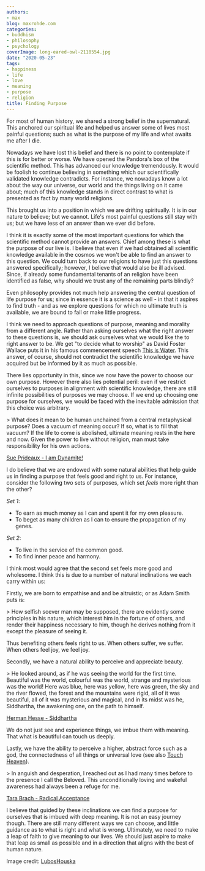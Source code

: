 ```yaml
---
authors:
- max
blog: maxrohde.com
categories:
- buddhism
- philosophy
- psychology
coverImage: long-eared-owl-2118554.jpg
date: "2020-05-23"
tags:
- happiness
- life
- love
- meaning
- purpose
- religion
title: Finding Purpose
---
```


For most of human history, we shared a strong belief in the supernatural. This anchored our spiritual life and helped us answer some of lives most painful questions; such as what is the purpose of my life and what awaits me after I die.

Nowadays we have lost this belief and there is no point to contemplate if this is for better or worse. We have opened the Pandora's box of the scientific method. This has advanced our knowledge tremendously. It would be foolish to continue believing in something which our scientifically validated knowledge contradicts. For instance, we nowadays know a lot about the way our universe, our world and the things living on it came about; much of this knowledge stands in direct contrast to what is presented as fact by many world religions.

This brought us into a position in which we are drifting spiritually. It is in our nature to believe; but we cannot. Life's most painful questions still stay with us; but we have less of an answer than we ever did before.

I think it is exactly some of the most important questions for which the scientific method cannot provide an answers. Chief among these is what the purpose of our live is. I believe that even if we had obtained all scientific knowledge available in the cosmos we won't be able to find an answer to this question. We could turn back to our religions to have just this questions answered specifically; however, I believe that would also be ill advised. Since, if already some fundamental tenants of an religion have been identified as false, why should we trust any of the remaining parts blindly?

Even philosophy provides not much help answering the central question of life purpose for us; since in essence it is a science as well - in that it aspires to find truth - and as we explore questions for which no ultimate truth is available, we are bound to fail or make little progress.

I think we need to approach questions of purpose, meaning and morality from a different angle. Rather than asking ourselves what the right answer to these questions is, we should ask ourselves what we would like the to right answer to be. We get "to decide what to worship" as David Foster Wallace puts it in his famous commencement speech [This is Water](https://en.wikipedia.org/wiki/This_Is_Water). This answer, of course, should not contradict the scientific knowledge we have acquired but be informed by it as much as possible.

There lies opportunity in this, since we now have the power to choose our own purpose. However there also lies potential peril: even if we restrict ourselves to purposes in alignment with scientific knowledge, there are still infinite possibilities of purposes we may choose. If we end up choosing one purpose for ourselves, we would be faced with the inevitable admission that this choice was arbitrary.

\> What does it mean to be human unchained from a central metaphysical purpose? Does a vacuum of meaning occur? If so, what is to fill that vacuum? If the life to come is abolished, ultimate meaning rests in the here and now. Given the power to live without religion, man must take responsibility for his own actions.

[Sue Prideaux - I am Dynamite!](https://www.goodreads.com/review/show/3352769348)

I do believe that we are endowed with some natural abilities that help guide us in finding a purpose that feels good and right to us. For instance, consider the following two sets of purposes, which set _feels_ more right than the other?

_Set 1_:

- To earn as much money as I can and spent it for my own pleasure.
- To beget as many children as I can to ensure the propagation of my genes.

_Set 2_:

- To live in the service of the common good.
- To find inner peace and harmony.

I think most would agree that the second set feels more good and wholesome. I think this is due to a number of natural inclinations we each carry within us:

Firstly, we are born to empathise and and be altruistic; or as Adam Smith puts is:

\> How selfish soever man may be supposed, there are evidently some principles in his nature, which interest him in the fortune of others, and render their happiness necessary to him, though he derives nothing from it except the pleasure of seeing it.

Thus benefiting others feels right to us. When others suffer, we suffer. When others feel joy, we feel joy.

Secondly, we have a natural ability to perceive and appreciate beauty.

\> He looked around, as if he was seeing the world for the first time. Beautiful was the world, colourful was the world, strange and mysterious was the world! Here was blue, here was yellow, here was green, the sky and the river flowed, the forest and the mountains were rigid, all of it was beautiful, all of it was mysterious and magical, and in its midst was he, Siddhartha, the awakening one, on the path to himself.

[Herman Hesse - Siddhartha](https://www.goodreads.com/book/show/52036.Siddhartha)

We do not just see and experience things, we imbue them with meaning. That what is beautiful can touch us deeply.

Lastly, we have the ability to perceive a higher, abstract force such as a god, the connectedness of all things or universal love (see also [Touch Heaven](https://maxrohde.com/2019/11/16/touch-heaven/)).

\> In anguish and desperation, I reached out as I had many times before to the presence I call the Beloved. This unconditionally loving and wakeful awareness had always been a refuge for me.

[Tara Brach - Radical Acceptance](https://www.goodreads.com/book/show/173666.Radical_Acceptance)

I believe that guided by these inclinations we can find a purpose for ourselves that is imbued with deep meaning. It is not an easy journey though. There are still many different ways we can choose, and little guidance as to what is right and what is wrong. Ultimately, we need to make a leap of faith to give meaning to our lives. We should just aspire to make that leap as small as possible and in a direction that aligns with the best of human nature.

Image credit: [LubosHouska](https://pixabay.com/photos/long-eared-owl-owl-bird-wildlife-2118554/)